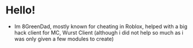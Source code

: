 # Hello!
- Im 8GreenDad, mostly known for cheating in Roblox, helped with a big hack client for MC, Wurst Client (although i did not help so much as i was only given a few modules to create)
